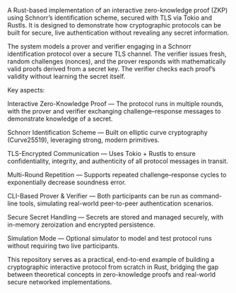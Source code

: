 A Rust-based implementation of an interactive zero-knowledge proof (ZKP) using Schnorr’s identification scheme, secured with TLS via Tokio and Rustls. It is designed to demonstrate how cryptographic protocols can be built for secure, live authentication without revealing any secret information.

The system models a prover and verifier engaging in a Schnorr identification protocol over a secure TLS channel. The verifier issues fresh, random challenges (nonces), and the prover responds with mathematically valid proofs derived from a secret key. The verifier checks each proof’s validity without learning the secret itself.

Key aspects:

Interactive Zero-Knowledge Proof — The protocol runs in multiple rounds, with the prover and verifier exchanging challenge–response messages to demonstrate knowledge of a secret.

Schnorr Identification Scheme — Built on elliptic curve cryptography (Curve25519), leveraging strong, modern primitives.

TLS-Encrypted Communication — Uses Tokio + Rustls to ensure confidentiality, integrity, and authenticity of all protocol messages in transit.

Multi-Round Repetition — Supports repeated challenge–response cycles to exponentially decrease soundness error.

CLI-Based Prover & Verifier — Both participants can be run as command-line tools, simulating real-world peer-to-peer authentication scenarios.

Secure Secret Handling — Secrets are stored and managed securely, with in-memory zeroization and encrypted persistence.

Simulation Mode — Optional simulator to model and test protocol runs without requiring two live participants.

This repository serves as a practical, end-to-end example of building a cryptographic interactive protocol from scratch in Rust, bridging the gap between theoretical concepts in zero-knowledge proofs and real-world secure networked implementations.